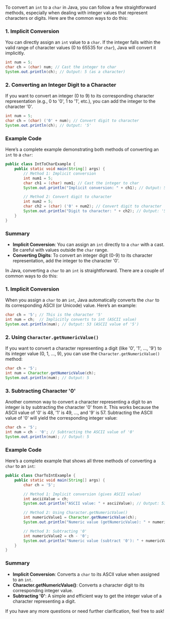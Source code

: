 To convert an `int` to a `char` in Java, you can follow a few straightforward methods, especially when dealing with integer values that represent characters or digits. Here are the common ways to do this:

### 1. Implicit Conversion
You can directly assign an `int` value to a `char`. If the integer falls within the valid range of character values (0 to 65535 for `char`), Java will convert it implicitly.

```java
int num = 5;
char ch = (char) num; // Cast the integer to char
System.out.println(ch); // Output: 5 (as a character)
```

### 2. Converting an Integer Digit to a Character
If you want to convert an integer (0 to 9) to its corresponding character representation (e.g., 0 to '0', 1 to '1', etc.), you can add the integer to the character '0'.

```java
int num = 5;
char ch = (char) ('0' + num); // Convert digit to character
System.out.println(ch); // Output: '5'
```

### Example Code
Here’s a complete example demonstrating both methods of converting an `int` to a `char`:

```java
public class IntToCharExample {
    public static void main(String[] args) {
        // Method 1: Implicit conversion
        int num1 = 5;
        char ch1 = (char) num1; // Cast the integer to char
        System.out.println("Implicit conversion: " + ch1); // Output: 5 (as a character)

        // Method 2: Convert digit to character
        int num2 = 5;
        char ch2 = (char) ('0' + num2); // Convert digit to character
        System.out.println("Digit to character: " + ch2); // Output: '5'
    }
}
```

### Summary
- **Implicit Conversion**: You can assign an `int` directly to a `char` with a cast. Be careful with values outside the `char` range.
- **Converting Digits**: To convert an integer digit (0-9) to its character representation, add the integer to the character '0'.

In Java, converting a `char` to an `int` is straightforward. There are a couple of common ways to do this:

### 1. Implicit Conversion
When you assign a `char` to an `int`, Java automatically converts the `char` to its corresponding ASCII (or Unicode) value. Here’s an example:

```java
char ch = '5'; // This is the character '5'
int num = ch;  // Implicitly converts to int (ASCII value)
System.out.println(num); // Output: 53 (ASCII value of '5')
```

### 2. Using `Character.getNumericValue()`
If you want to convert a character representing a digit (like '0', '1', ..., '9') to its integer value (0, 1, ..., 9), you can use the `Character.getNumericValue()` method:

```java
char ch = '5'; 
int num = Character.getNumericValue(ch);
System.out.println(num); // Output: 5
```

### 3. Subtracting Character '0'
Another common way to convert a character representing a digit to an integer is by subtracting the character '0' from it. This works because the ASCII value of '0' is 48, '1' is 49, ..., and '9' is 57. Subtracting the ASCII value of '0' will yield the corresponding integer value:

```java
char ch = '5';
int num = ch - '0'; // Subtracting the ASCII value of '0'
System.out.println(num); // Output: 5
```

### Example Code
Here’s a complete example that shows all three methods of converting a `char` to an `int`:

```java
public class CharToIntExample {
    public static void main(String[] args) {
        char ch = '5';

        // Method 1: Implicit conversion (gives ASCII value)
        int asciiValue = ch; 
        System.out.println("ASCII value: " + asciiValue); // Output: 53

        // Method 2: Using Character.getNumericValue()
        int numericValue1 = Character.getNumericValue(ch);
        System.out.println("Numeric value (getNumericValue): " + numericValue1); // Output: 5

        // Method 3: Subtracting '0'
        int numericValue2 = ch - '0';
        System.out.println("Numeric value (subtract '0'): " + numericValue2); // Output: 5
    }
}
```

### Summary
- **Implicit Conversion**: Converts a `char` to its ASCII value when assigned to an `int`.
- **Character.getNumericValue()**: Converts a character digit to its corresponding integer value.
- **Subtracting '0'**: A simple and efficient way to get the integer value of a character representing a digit.

If you have any more questions or need further clarification, feel free to ask!
